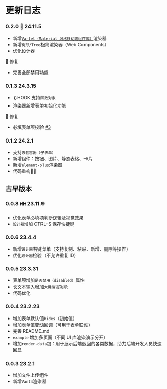 # 更新日志

### 0.2.0 🎉 <Badge>24.11.5</Badge>
* 新增[`Varlet（Material 风格移动端组件库）`](https://varlet.gitee.io/varlet-ui/)渲染器
* 新增`树形/Tree`极简渲染器（Web Components）
* 优化设计器

🐛 修复
- 完善全部禁用功能

### 0.1.3 <Badge>24.3.15</Badge>
* 🪝HOOK 支持`函数对象`
* 渲染器新增表单初始化功能

🐛 修复
- 必填表单项校验 [#3](https://github.com/0604hx/grid-form/commit/6f431a5d7bb3cd142485d0d384fa06d1fe51faea)

### 0.1.2 <Badge>24.2.1</Badge>

* 支持`嵌套容器（子表单）`
* 新增组件：按钮、图片、静态表格、卡片
* 新增`element-plus`渲染器
* 代码重构👨‍💻

## 古早版本

### 0.0.8 👪 <Badge>23.11.9</Badge>

* 优化表单必填项判断逻辑及视觉效果
* `设计器`增加 CTRL+S 保存快捷键

### 0.0.6 <Badge>23.4.4</Badge>

* 新增`设计器`右键菜单（支持复制、粘贴、新增、删除等操作）
* 优化`设计器`检验（不允许重复 ID）

### 0.0.5 <Badge>23.3.31</Badge>

* 表单项增加`是否禁用（disabled）`属性
* 长文本输入增加`大屏编辑`功能
* 代码优化

### 0.0.4 <Badge>23.2.23</Badge>

* 增加表单默认值`hides`（初始值）
* 增加表单值变动回调（可用于表单联动）
* 完善 README.md
* `example` 增加多页面（不同 UI 库渲染演示分开）
* 增加`render-data`包：用于展示后端返回的各类数据，助力后端开发人员快速回显

### 0.0.3 <Badge>23.2.1</Badge>

* 增加文件上传组件
* 新增`Vant4`渲染器
